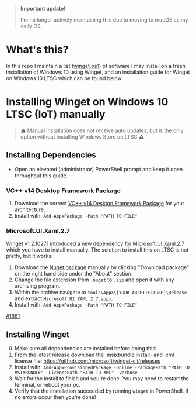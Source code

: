 > **Important update!**
> 
> I'm no longer actively maintaining this due to moving to macOS as my daily OS.

# What's this?

In this repo I maintain a list ([winget.ps1](https://github.com/muradbuyukasik/winget-script/blob/main/winget.ps1)) of software I may install on a fresh installation of Windows 10 using Winget, and an installation guide for Winget on Windows 10 LTSC which can be found below.

# Installing Winget on Windows 10 LTSC (IoT) manually

> ⚠ Manual installation does not receive auto updates, but is the only option without installing Windows Store on LTSC ⚠

## Installing Dependencies

* Open an elevated (administrator) PowerShell prompt and keep it open throughout this guide.

### VC++ v14 Desktop Framework Package

1. Download the correct [VC++ v14 Desktop Framework Package](https://docs.microsoft.com/en-gb/troubleshoot/cpp/c-runtime-packages-desktop-bridge#how-to-install-and-update-desktop-framework-packages) for your architecture.
2. Install with: `Add-AppxPackage -Path "PATH TO FILE"`

### Microsoft.UI.Xaml.2.7

Winget v1.2.10271 introduced a new dependency for Microsoft.UI.Xaml.2.7 which you have to install manually. The solution to install this on LTSC is not pretty, but it works.

1. Download the [Nuget package](https://www.nuget.org/packages/Microsoft.UI.Xaml/) manually by clicking "Download package" on the right hand side under the "About" section.
2. Change the file extension from `.nuget` to `.zip` and open it with any archiving program.
3. Within the archive navigate to `tools\AppX\[YOUR ARCHITECTURE]\Release` and extract `Microsoft.UI.XAML.2.7.appx`.
4. Install with: `Add-AppxPackage -Path "PATH TO FILE"`

[#1861](https://github.com/microsoft/winget-cli/issues/1861)

## Installing Winget

0. Make sure all dependencies are installed before doing this!
1. From the latest release download the .msixbundle install- and .xml license file:
https://github.com/microsoft/winget-cli/releases
2. Install with:
`Add-AppxProvisionedPackage -Online -PackagePath "PATH TO MSIXBUNDLE" -LicensePath "PATH TO XML" -Verbose`
3. Wait for the install to finish and you're done. You may need to restart the terminal, or reboot your pc.
4. Verify that the installation succeeded by running `winget` in PowerShell. If no errors occur then you're done!
